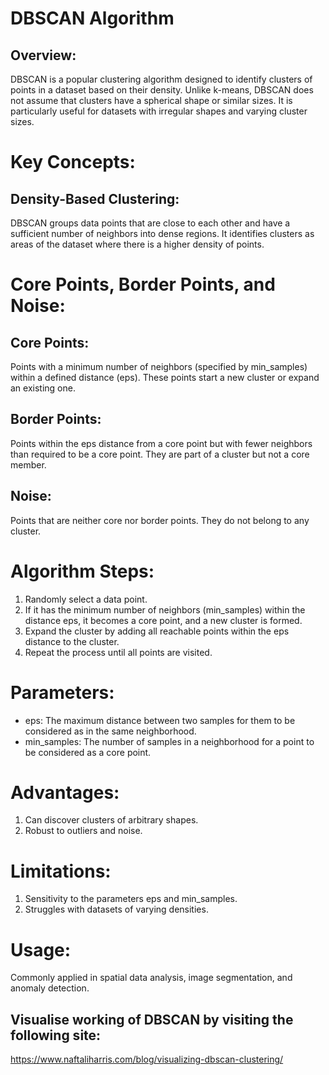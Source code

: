# DBSCAN Algorithm
## Overview:
DBSCAN is a popular clustering algorithm designed to identify clusters of points in a dataset based on their density. Unlike k-means, DBSCAN does not assume that clusters have a spherical shape or similar sizes. It is particularly useful for datasets with irregular shapes and varying cluster sizes.

# Key Concepts:

## Density-Based Clustering:
DBSCAN groups data points that are close to each other and have a sufficient number of neighbors into dense regions.
It identifies clusters as areas of the dataset where there is a higher density of points.

# Core Points, Border Points, and Noise:

## Core Points: 
Points with a minimum number of neighbors (specified by min_samples) within a defined distance (eps). These points start a new cluster or expand an existing one.
## Border Points: 
Points within the eps distance from a core point but with fewer neighbors than required to be a core point. They are part of a cluster but not a core member.
## Noise: 
Points that are neither core nor border points. They do not belong to any cluster.


# Algorithm Steps:
1. Randomly select a data point.
2. If it has the minimum number of neighbors (min_samples) within the distance eps, it becomes a core point, and a new cluster is formed.
3. Expand the cluster by adding all reachable points within the eps distance to the cluster.
4. Repeat the process until all points are visited.

# Parameters:
* eps: The maximum distance between two samples for them to be considered as in the same neighborhood.
* min_samples: The number of samples in a neighborhood for a point to be considered as a core point.

# Advantages:
1. Can discover clusters of arbitrary shapes.
2. Robust to outliers and noise.

# Limitations:
1. Sensitivity to the parameters eps and min_samples.
2. Struggles with datasets of varying densities.

# Usage:
Commonly applied in spatial data analysis, image segmentation, and anomaly detection.


## Visualise working of DBSCAN by visiting the following site:
https://www.naftaliharris.com/blog/visualizing-dbscan-clustering/

